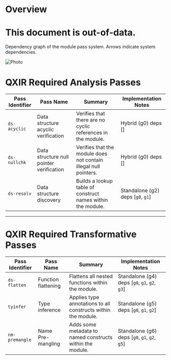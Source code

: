 # Overview

# This document is out-of-data.

Dependency graph of the module pass system. Arrows indicate system dependencies. 

![Photo](https://github.com/user-attachments/assets/e7a2840d-b54a-4e12-a3c2-50ef847ec52d)

# QXIR Required Analysis Passes

| Pass Identifier | Pass Name                                | Summary                                                          | Implementation Notes              |
| --------------- | ---------------------------------------- | ---------------------------------------------------------------- | --------------------------------- |
| `ds-acyclic`    | Data structure acyclic verification      | Verifies that there are no cyclic references in the module.      | Hybrid (g0) deps []               |
| `ds-nullchk`    | Data structure null pointer verification | Verifies that the module does not contain illegal null pointers. | Hybrid (g0) deps []               |
| `ds-resolv`     | Data structure discovery                 | Builds a lookup table of construct names within the module.      | Standalone (g2) deps [`g0`, `g1`] |

---

# QXIR Required Transformative Passes

| Pass Identifier | Pass Name           | Summary                                                       | Implementation Notes                          |
| --------------- | ------------------- | ------------------------------------------------------------- | --------------------------------------------- |
| `ds-flatten`    | Function flattening | Flattens all nested functions within the module.              | Standalone (g4) deps [`g0`, `g1`, `g2`, `g3`] |
| `tyinfer`       | Type inference      | Applies type annotations to all constructs within the module. | Standalone (g5) deps [`g0`, `g1`, `g2`]       |
| `nm-premangle`  | Name Pre-mangling   | Adds some metadata to named constructs within the module.     | Standalone (g6) deps [`g0`, `g1`, `g2`, `g5`] |

